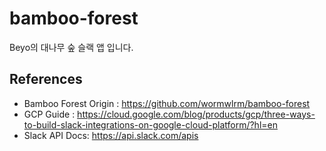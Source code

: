 # bamboo-forest
Beyo의 대나무 숲 슬랙 앱 입니다.

## References

- Bamboo Forest Origin : https://github.com/wormwlrm/bamboo-forest
- GCP Guide : https://cloud.google.com/blog/products/gcp/three-ways-to-build-slack-integrations-on-google-cloud-platform/?hl=en
- Slack API Docs: https://api.slack.com/apis
